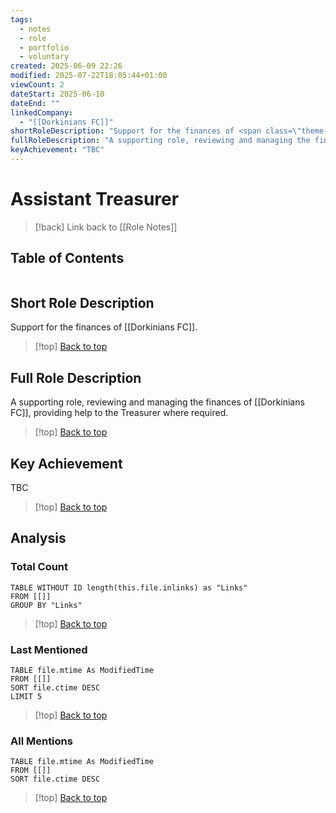 ```yaml
---
tags:
  - notes
  - role
  - portfolio
  - voluntary
created: 2025-06-09 22:26
modified: 2025-07-22T18:05:44+01:00
viewCount: 2
dateStart: 2025-06-10
dateEnd: ""
linkedCompany:
  - "[[Dorkinians FC]]"
shortRoleDescription: "Support for the finances of <span class=\"theme-link\">Dorkinians FC</span>."
fullRoleDescription: "A supporting role, reviewing and managing the finances of <span class=\"theme-link\">Dorkinians FC</span>, providing help to the Treasurer where required."
keyAchievement: "TBC"
---
```

# Assistant Treasurer

> [!back] Link back to [[Role Notes]]

## Table of Contents
```table-of-contents
```

## Short Role Description

Support for the finances of [[Dorkinians FC]].

>[!top] [Back to top](#Table%20of%20Contents)

## Full Role Description

A supporting role, reviewing and managing the finances of [[Dorkinians FC]], providing help to the Treasurer where required.

>[!top] [Back to top](#Table%20of%20Contents)

## Key Achievement

TBC

>[!top] [Back to top](#Table%20of%20Contents)

## Analysis

### Total Count

```dataview
TABLE WITHOUT ID length(this.file.inlinks) as "Links"
FROM [[]]
GROUP BY "Links"
```

>[!top] [Back to top](#Table%20of%20Contents)

### Last Mentioned

```dataview
TABLE file.mtime As ModifiedTime
FROM [[]]
SORT file.ctime DESC
LIMIT 5
```

>[!top] [Back to top](#Table%20of%20Contents)

### All Mentions

```dataview
TABLE file.mtime As ModifiedTime
FROM [[]]
SORT file.ctime DESC
```

>[!top] [Back to top](#Table%20of%20Contents)